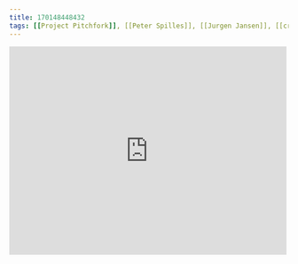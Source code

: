 ```yaml
---
title: 170148448432
tags: [[Project Pitchfork]], [[Peter Spilles]], [[Jurgen Jansen]], [[crayfish]], [[alpha & omega]], [[Dirk Scheuber]]
---
```

<iframe allow="accelerometer; autoplay; clipboard-write; encrypted-media; gyroscope; picture-in-picture" allowfullscreen="" frameborder="0" height="375" id="youtube_iframe" src="https://www.youtube.com/embed/5wV0K26IG6c?feature=oembed&amp;enablejsapi=1&amp;origin=https://safe.txmblr.com&amp;wmode=opaque" width="500"></iframe>